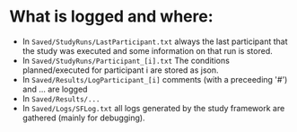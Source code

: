 # What is logged and where:

* In ``Saved/StudyRuns/LastParticipant.txt`` always the last participant that the study was executed and some information on that run is stored.
* In ``Saved/StudyRuns/Participant_[i].txt`` The conditions planned/executed for participant i are stored as json.
* In ``Saved/Results/LogParticipant_[i]`` comments (with a preceeding '#') and ... are logged
* In ``Saved/Results/...``
* In ``Saved/Logs/SFLog.txt`` all logs generated by the study framework are gathered (mainly for debugging).